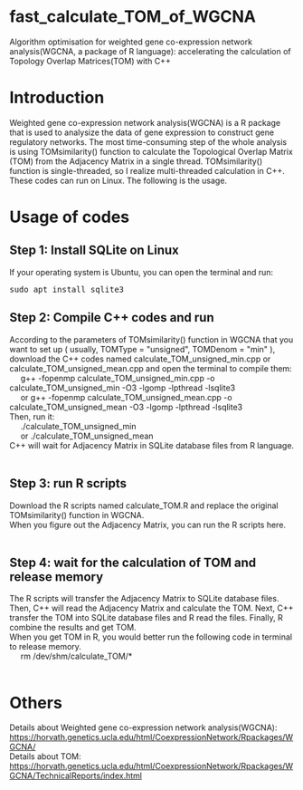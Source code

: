 # fast_calculate_TOM_of_WGCNA
Algorithm optimisation for weighted gene co-expression network analysis(WGCNA, a package of R language): accelerating the calculation of Topology Overlap Matrices(TOM) with C++

<h1>Introduction</h1>

Weighted gene co-expression network analysis(WGCNA) is a R package that is used to analysize the data of gene expression to construct gene regulatory networks. The most time-consuming step of the whole analysis is using TOMsimilarity() function to calculate the Topological Overlap Matrix (TOM) from the Adjacency Matrix in a single thread. TOMsimilarity() function is single-threaded, so I realize multi-threaded calculation in C++. These codes can run on Linux. The following is the usage.

<h1>Usage of codes</h1>

<h2>Step 1: Install SQLite on Linux</h2>
If your operating system is Ubuntu, you can open the terminal and run:   <br/>
  <pre>sudo apt install sqlite3</pre>

<h2>Step 2: Compile C++ codes and run</h2>
According to the parameters of TOMsimilarity() function in WGCNA that you want to set up ( usually, TOMType = "unsigned", TOMDenom = "min" ), download the C++ codes named calculate_TOM_unsigned_min.cpp or calculate_TOM_unsigned_mean.cpp and open the terminal to compile them:  <br/>
  &nbsp;&nbsp;&nbsp;&nbsp; g++ -fopenmp calculate_TOM_unsigned_min.cpp -o calculate_TOM_unsigned_min -O3 -lgomp -lpthread -lsqlite3  <br/>
  &nbsp;&nbsp;&nbsp;&nbsp; or g++ -fopenmp calculate_TOM_unsigned_mean.cpp -o calculate_TOM_unsigned_mean -O3 -lgomp -lpthread -lsqlite3  <br/>
Then, run it:   <br/>
  &nbsp;&nbsp;&nbsp;&nbsp; ./calculate_TOM_unsigned_min   <br/>
  &nbsp;&nbsp;&nbsp;&nbsp; or ./calculate_TOM_unsigned_mean   <br/>
C++ will wait for Adjacency Matrix in SQLite database files from R language.   <br/><br/>

<h2>Step 3: run R scripts</h2>
Download the R scripts named calculate_TOM.R and replace the original TOMsimilarity() function in WGCNA.   <br/>
When you figure out the Adjacency Matrix, you can run the R scripts here.    <br/><br/>

<h2>Step 4: wait for the calculation of TOM and release memory</h2>
The R scripts will transfer the Adjacency Matrix to SQLite database files. Then, C++ will read the Adjacency Matrix and calculate the TOM. Next, C++ transfer the TOM into SQLite database files and R read the files. Finally, R combine the results and get TOM.   <br/>
When you get TOM in R, you would better run the following code in terminal to release memory.    <br/>
  &nbsp;&nbsp;&nbsp;&nbsp; rm /dev/shm/calculate_TOM/*   <br/><br/>

<h1>Others</h1>

Details about Weighted gene co-expression network analysis(WGCNA): https://horvath.genetics.ucla.edu/html/CoexpressionNetwork/Rpackages/WGCNA/   <br/>
Details about TOM: https://horvath.genetics.ucla.edu/html/CoexpressionNetwork/Rpackages/WGCNA/TechnicalReports/index.html
